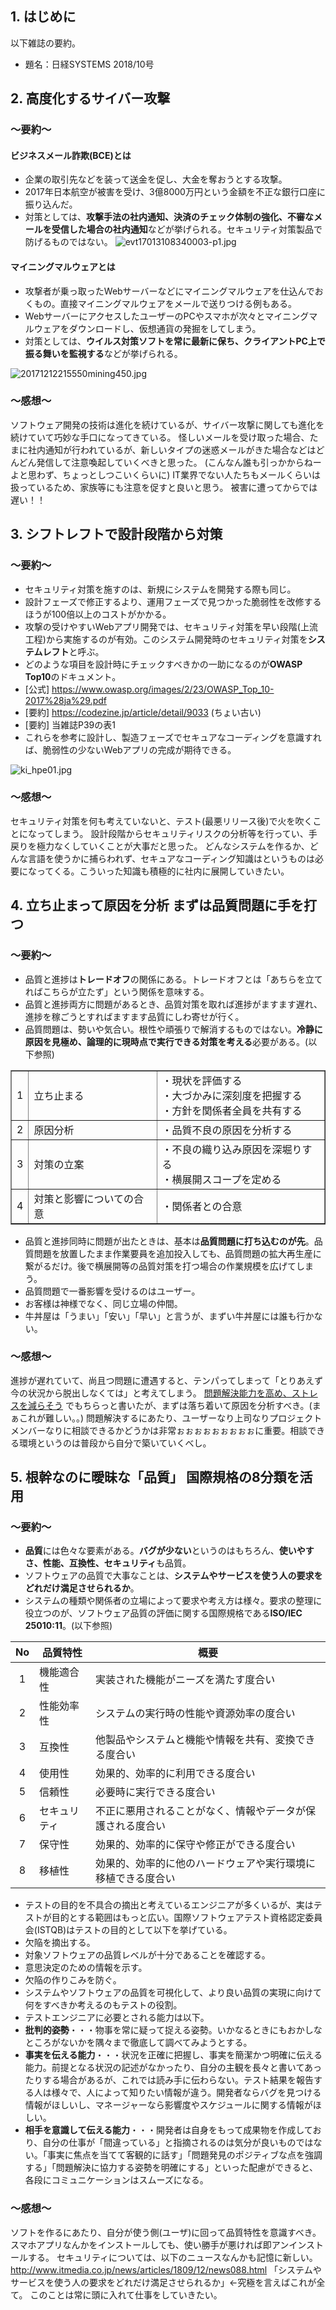 ## 1. はじめに

以下雑誌の要約。

- 題名：日経SYSTEMS 2018/10号


## 2. 高度化するサイバー攻撃

### ～要約～

#### ビジネスメール詐欺(BCE)とは

- 企業の取引先などを装って送金を促し、大金を奪おうとする攻撃。
- 2017年日本航空が被害を受け、3億8000万円という金額を不正な銀行口座に振り込んだ。
- 対策としては、**攻撃手法の社内通知、決済のチェック体制の強化、不審なメールを受信した場合の社内通知**などが挙げられる。セキュリティ対策製品で防げるものではない。
![evt17013108340003-p1.jpg](https://qiita-image-store.s3.amazonaws.com/0/247638/8a8b2cce-ed25-1719-dfc1-3d1d831c5b66.jpeg)

#### マイニングマルウェアとは

- 攻撃者が乗っ取ったWebサーバーなどにマイニングマルウェアを仕込んでおくもの。直接マイニングマルウェアをメールで送りつける例もある。
- WebサーバーにアクセスしたユーザーのPCやスマホが次々とマイニングマルウェアをダウンロードし、仮想通貨の発掘をしてしまう。
- 対策としては、**ウイルス対策ソフトを常に最新に保ち、クライアントPC上で振る舞いを監視する**などが挙げられる。

![20171212215550mining450.jpg](https://qiita-image-store.s3.amazonaws.com/0/247638/eca907d8-a3a9-0cc1-6353-a28c64808b49.jpeg)

### ～感想～

ソフトウェア開発の技術は進化を続けているが、サイバー攻撃に関しても進化を続けていて巧妙な手口になってきている。
怪しいメールを受け取った場合、たまに社内通知が行われているが、新しいタイプの迷惑メールがきた場合などはどんどん発信して注意喚起していくべきと思った。
(こんなん誰も引っかからねーよと思わず、ちょっとしつこいくらいに)
IT業界でない人たちもメールくらいは扱っているため、家族等にも注意を促すと良いと思う。
被害に遭ってからでは遅い！！


## 3. シフトレフトで設計段階から対策

### ～要約～

- セキュリティ対策を施すのは、新規にシステムを開発する際も同じ。
- 設計フェーズで修正するより、運用フェーズで見つかった脆弱性を改修するほうが100倍以上のコストがかかる。
- 攻撃の受けやすいWebアプリ開発では、セキュリティ対策を早い段階(上流工程)から実施するのが有効。このシステム開発時のセキュリティ対策を**システムレフト**と呼ぶ。
- どのような項目を設計時にチェックすべきかの一助になるのが**OWASP Top10**のドキュメント。
 - [公式] https://www.owasp.org/images/2/23/OWASP_Top_10-2017%28ja%29.pdf
 - [要約] https://codezine.jp/article/detail/9033 (ちょい古い)
 - [要約] 当雑誌P39の表1
- これらを参考に設計し、製造フェーズでセキュアなコーディングを意識すれば、脆弱性の少ないWebアプリの完成が期待できる。

![ki_hpe01.jpg](https://qiita-image-store.s3.amazonaws.com/0/247638/6835cb9d-8f9f-9f30-80bf-059384120ce1.jpeg)


### ～感想～

セキュリティ対策を何も考えていないと、テスト(最悪リリース後)で火を吹くことになってしまう。
設計段階からセキュリティリスクの分析等を行ってい、手戻りを極力なくしていくことが大事だと思った。
どんなシステムを作るか、どんな言語を使うかに捕らわれず、セキュアなコーディング知識はというものは必要になってくる。こういった知識も積極的に社内に展開していきたい。


## 4. 立ち止まって原因を分析 まずは品質問題に手を打つ

### ～要約～

- 品質と進捗は**トレードオフ**の関係にある。トレードオフとは「あちらを立てればこちらが立たず」という関係を意味する。
- 品質と進捗両方に問題があるとき、品質対策を取れば進捗がますます遅れ、進捗を稼ごうとすればますます品質にしわ寄せが行く。
- 品質問題は、勢いや気合い。根性や頑張りで解消するものではない。**冷静に原因を見極め、論理的に現時点で実行できる対策を考える**必要がある。(以下参照)

<table border="1">
<tr>
    <td>1</td>
    <td>立ち止まる</td>
    <td>・現状を評価する<br>・大づかみに深刻度を把握する<br>・方針を関係者全員を共有する</td>
</tr>
<tr>
    <td>2</td>
    <td>原因分析</td>
    <td>・品質不良の原因を分析する</td>
</tr>
<tr>
    <td>3</td>
    <td>対策の立案</td>
    <td>・不良の織り込み原因を深堀りする<br>・横展開スコープを定める</td>
</tr>
<tr>
    <td>4</td>
    <td>対策と影響についての合意</td>
    <td>・関係者との合意</td>
</tr>
</table>

- 品質と進捗同時に問題が出たときは、基本は**品質問題に打ち込むのが先**。品質問題を放置したまま作業要員を追加投入しても、品質問題の拡大再生産に繋がるだけ。後で横展開等の品質対策を打つ場合の作業規模を広げてしまう。
- 品質問題で一番影響を受けるのはユーザー。
- お客様は神様でなく、同じ立場の仲間。
- 牛丼屋は「うまい」「安い」「早い」と言うが、まずい牛丼屋には誰も行かない。

### ～感想～

進捗が遅れていて、尚且つ問題に遭遇すると、テンパってしまって「とりあえず今の状況から脱出しなくては」と考えてしまう。
[問題解決能力を高め、ストレスを減らそう](https://qiita.com/i-tanaka730/items/9e1dc61bc41437b9adf7)
でもちらっと書いたが、まずは落ち着いて原因を分析すべき。(まぁこれが難しい。。)
問題解決するにあたり、ユーザーなり上司なりプロジェクトメンバーなりに相談できるかどうかは非常ぉぉぉぉぉぉぉぉぉに重要。相談できる環境というのは普段から自分で築いていくべし。


## 5. 根幹なのに曖昧な「品質」 国際規格の8分類を活用

### ～要約～

- **品質**には色々な要素がある。**バグが少ない**というのはもちろん、**使いやすさ、性能、互換性、セキュリティ**も品質。
- ソフトウェアの品質で大事なことは、**システムやサービスを使う人の要求をどれだけ満足させられるか**。
- システムの種類や関係者の立場によって要求や考え方は様々。要求の整理に役立つのが、ソフトウェア品質の評価に関する国際規格である**ISO/IEC 25010:11**。(以下参照)

|No |品質特性|概要|
|:-:|-------|----|
|1|機能適合性|実装された機能がニーズを満たす度合い|
|2|性能効率性|システムの実行時の性能や資源効率の度合い|
|3|互換性|他製品やシステムと機能や情報を共有、変換できる度合い|
|4|使用性|効果的、効率的に利用できる度合い|
|5|信頼性|必要時に実行できる度合い|
|6|セキュリティ|不正に悪用されることがなく、情報やデータが保護される度合い|
|7|保守性|効果的、効率的に保守や修正ができる度合い|
|8|移植性|効果的、効率的に他のハードウェアや実行環境に移植できる度合い|

- テストの目的を不具合の摘出と考えているエンジニアが多くいるが、実はテストが目的とする範囲はもっと広い。国際ソフトウェアテスト資格認定委員会(ISTQB)はテストの目的として以下を挙げている。
 - 欠陥を摘出する。
 - 対象ソフトウェアの品質レベルが十分であることを確認する。
 - 意思決定のための情報を示す。
 - 欠陥の作りこみを防ぐ。
- システムやソフトウェアの品質を可視化して、より良い品質の実現に向けて何をすべきか考えるのもテストの役割。
- テストエンジニアに必要とされる能力は以下。
 - **批判的姿勢**・・・物事を常に疑って捉える姿勢。いかなるときにもおかしなところがないかを隅々まで徹底して調べてみようとする。
 - **事実を伝える能力**・・・状況を正確に把握し、事実を簡潔かつ明確に伝える能力。前提となる状況の記述がなかったり、自分の主観を長々と書いてあったりする場合があるが、これでは読み手に伝わらない。テスト結果を報告する人は様々で、人によって知りたい情報が違う。開発者ならバグを見つける情報がほしいし、マネージャーなら影響度やスケジュールに関する情報がほしい。
 - **相手を意識して伝える能力**・・・開発者は自身をもって成果物を作成しており、自分の仕事が「間違っている」と指摘されるのは気分が良いものではない。「事実に焦点を当てて客観的に話す」「問題発見のポジティブな点を強調する」「問題解決に協力する姿勢を明確にする」といった配慮ができると、各段にコミュニケーションはスムーズになる。

### ～感想～

ソフトを作るにあたり、自分が使う側(ユーザ)に回って品質特性を意識すべき。
スマホアプリなんかをインストールしても、使い勝手が悪ければ即アンインストールする。
セキュリティについては、以下のニュースなんかも記憶に新しい。
http://www.itmedia.co.jp/news/articles/1809/12/news088.html
「システムやサービスを使う人の要求をどれだけ満足させられるか」←究極を言えばこれが全て。
このことは常に頭に入れて仕事をしていきたい。
